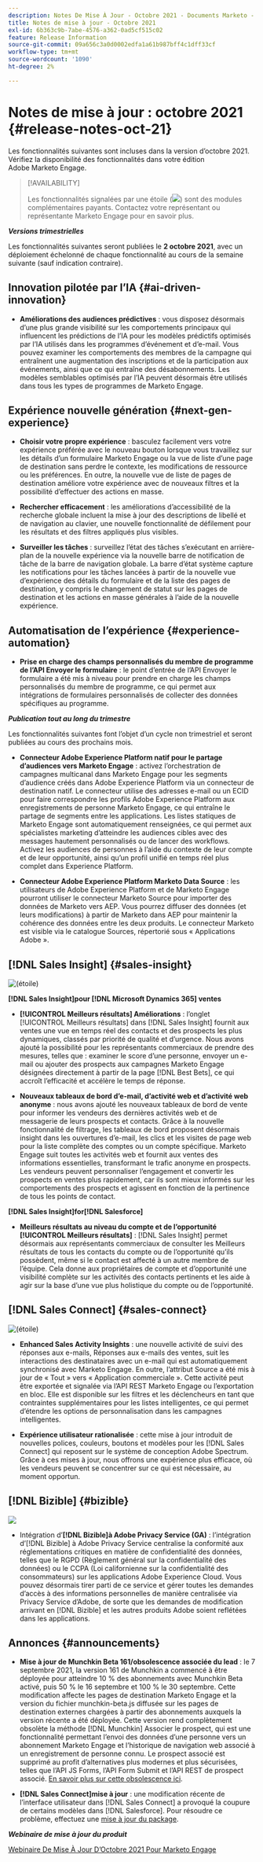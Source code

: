 ```yaml
---
description: Notes De Mise À Jour - Octobre 2021 - Documents Marketo - Documentation Du Produit
title: Notes de mise à jour - Octobre 2021
exl-id: 6b363c9b-7abe-4576-a362-0ad5cf515c02
feature: Release Information
source-git-commit: 09a656c3a0d0002edfa1a61b987bff4c1dff33cf
workflow-type: tm+mt
source-wordcount: '1090'
ht-degree: 2%

---
```


# Notes de mise à jour : octobre 2021 {#release-notes-oct-21}

Les fonctionnalités suivantes sont incluses dans la version d’octobre 2021. Vérifiez la disponibilité des fonctionnalités dans votre édition Adobe Marketo Engage.

>[!AVAILABILITY]
>
>Les fonctionnalités signalées par une étoile (![](assets/yellow-star.png)) sont des modules complémentaires payants. Contactez votre représentant ou représentante Marketo Engage pour en savoir plus.

**_Versions trimestrielles_**

Les fonctionnalités suivantes seront publiées le **2 octobre 2021**, avec un déploiement échelonné de chaque fonctionnalité au cours de la semaine suivante (sauf indication contraire).

## Innovation pilotée par l’IA {#ai-driven-innovation}

* **Améliorations des audiences prédictives** : vous disposez désormais d’une plus grande visibilité sur les comportements principaux qui influencent les prédictions de l’IA pour les modèles prédictifs optimisés par l’IA utilisés dans les programmes d’événement et d’e-mail. Vous pouvez examiner les comportements des membres de la campagne qui entraînent une augmentation des inscriptions et de la participation aux événements, ainsi que ce qui entraîne des désabonnements. Les modèles semblables optimisés par l’IA peuvent désormais être utilisés dans tous les types de programmes de Marketo Engage.

## Expérience nouvelle génération {#next-gen-experience}

* **Choisir votre propre expérience** : basculez facilement vers votre expérience préférée avec le nouveau bouton lorsque vous travaillez sur les détails d’un formulaire Marketo Engage ou la vue de liste d’une page de destination sans perdre le contexte, les modifications de ressource ou les préférences. En outre, la nouvelle vue de liste de pages de destination améliore votre expérience avec de nouveaux filtres et la possibilité d’effectuer des actions en masse.

* **Rechercher efficacement** : les améliorations d’accessibilité de la recherche globale incluent la mise à jour des descriptions de libellé et de navigation au clavier, une nouvelle fonctionnalité de défilement pour les résultats et des filtres appliqués plus visibles.

* **Surveiller les tâches** : surveillez l’état des tâches s’exécutant en arrière-plan de la nouvelle expérience via la nouvelle barre de notification de tâche de la barre de navigation globale. La barre d’état système capture les notifications pour les tâches lancées à partir de la nouvelle vue d’expérience des détails du formulaire et de la liste des pages de destination, y compris le changement de statut sur les pages de destination et les actions en masse générales à l’aide de la nouvelle expérience.

## Automatisation de l’expérience {#experience-automation}

* **Prise en charge des champs personnalisés du membre de programme de l’API Envoyer le formulaire** : le point d’entrée de l’API Envoyer le formulaire a été mis à niveau pour prendre en charge les champs personnalisés du membre de programme, ce qui permet aux intégrations de formulaires personnalisés de collecter des données spécifiques au programme.

**_Publication tout au long du trimestre_**

Les fonctionnalités suivantes font l’objet d’un cycle non trimestriel et seront publiées au cours des prochains mois.

* **Connecteur Adobe Experience Platform natif pour le partage d’audiences vers Marketo Engage** : activez l’orchestration de campagnes multicanal dans Marketo Engage pour les segments d’audience créés dans Adobe Experience Platform via un connecteur de destination natif. Le connecteur utilise des adresses e-mail ou un ECID pour faire correspondre les profils Adobe Experience Platform aux enregistrements de personne Marketo Engage, ce qui entraîne le partage de segments entre les applications. Les listes statiques de Marketo Engage sont automatiquement renseignées, ce qui permet aux spécialistes marketing d’atteindre les audiences cibles avec des messages hautement personnalisés ou de lancer des workflows. Activez les audiences de personnes à l’aide du contexte de leur compte et de leur opportunité, ainsi qu’un profil unifié en temps réel plus complet dans Experience Platform.

* **Connecteur Adobe Experience Platform Marketo Data Source** : les utilisateurs de Adobe Experience Platform et de Marketo Engage pourront utiliser le connecteur Marketo Source pour importer des données de Marketo vers AEP. Vous pourrez diffuser des données (et leurs modifications) à partir de Marketo dans AEP pour maintenir la cohérence des données entre les deux produits. Le connecteur Marketo est visible via le catalogue Sources, répertorié sous « Applications Adobe ».

## [!DNL Sales Insight] {#sales-insight}

![(étoile)](assets/yellow-star.png)

**[!DNL Sales Insight]pour [!DNL Microsoft Dynamics 365] ventes**

* **[!UICONTROL Meilleurs résultats] Améliorations** : l’onglet [!UICONTROL  Meilleurs résultats] dans [!DNL Sales Insight] fournit aux ventes une vue en temps réel des contacts et des prospects les plus dynamiques, classés par priorité de qualité et d’urgence. Nous avons ajouté la possibilité pour les représentants commerciaux de prendre des mesures, telles que : examiner le score d’une personne, envoyer un e-mail ou ajouter des prospects aux campagnes Marketo Engage désignées directement à partir de la page [!DNL Best Bets], ce qui accroît l’efficacité et accélère le temps de réponse.

* **Nouveaux tableaux de bord d’e-mail, d’activité web et d’activité web anonyme** : nous avons ajouté les nouveaux tableaux de bord de vente pour informer les vendeurs des dernières activités web et de messagerie de leurs prospects et contacts. Grâce à la nouvelle fonctionnalité de filtrage, les tableaux de bord proposent désormais insight dans les ouvertures d’e-mail, les clics et les visites de page web pour la liste complète des comptes ou un compte spécifique. Marketo Engage suit toutes les activités web et fournit aux ventes des informations essentielles, transformant le trafic anonyme en prospects. Les vendeurs peuvent personnaliser l’engagement et convertir les prospects en ventes plus rapidement, car ils sont mieux informés sur les comportements des prospects et agissent en fonction de la pertinence de tous les points de contact.

**[!DNL Sales Insight]for[!DNL Salesforce]**

* **Meilleurs résultats au niveau du compte et de l’opportunité [!UICONTROL Meilleurs résultats]** : [!DNL Sales Insight] permet désormais aux représentants commerciaux de consulter les Meilleurs résultats de tous les contacts du compte ou de l’opportunité qu’ils possèdent, même si le contact est affecté à un autre membre de l’équipe. Cela donne aux propriétaires de compte et d’opportunité une visibilité complète sur les activités des contacts pertinents et les aide à agir sur la base d’une vue plus holistique du compte ou de l’opportunité.

## [!DNL Sales Connect] {#sales-connect}

![(étoile)](assets/yellow-star.png)

* **Enhanced Sales Activity Insights** : une nouvelle activité de suivi des réponses aux e-mails, Réponses aux e-mails des ventes, suit les interactions des destinataires avec un e-mail qui est automatiquement synchronisé avec Marketo Engage. En outre, l’attribut Source a été mis à jour de « Tout » vers « Application commerciale ». Cette activité peut être exportée et signalée via l’API REST Marketo Engage ou l’exportation en bloc. Elle est disponible sur les filtres et les déclencheurs en tant que contraintes supplémentaires pour les listes intelligentes, ce qui permet d’étendre les options de personnalisation dans les campagnes intelligentes.

* **Expérience utilisateur rationalisée** : cette mise à jour introduit de nouvelles polices, couleurs, boutons et modèles pour les [!DNL Sales Connect] qui reposent sur le système de conception Adobe Spectrum. Grâce à ces mises à jour, nous offrons une expérience plus efficace, où les vendeurs peuvent se concentrer sur ce qui est nécessaire, au moment opportun.

## [!DNL Bizible] {#bizible}

![](assets/yellow-star.png)

* Intégration d’**[!DNL Bizible]à Adobe Privacy Service (GA)** : l’intégration d’[!DNL Bizible] à Adobe Privacy Service centralise la conformité aux réglementations critiques en matière de confidentialité des données, telles que le RGPD (Règlement général sur la confidentialité des données) ou le CCPA (Loi californienne sur la confidentialité des consommateurs) sur les applications Adobe Experience Cloud. Vous pouvez désormais tirer parti de ce service et gérer toutes les demandes d’accès à des informations personnelles de manière centralisée via Privacy Service d’Adobe, de sorte que les demandes de modification arrivant en [!DNL Bizible] et les autres produits Adobe soient reflétées dans les applications.

## Annonces {#announcements}

* **Mise à jour de Munchkin Beta 161/obsolescence associée du lead** : le 7 septembre 2021, la version 161 de Munchkin a commencé à être déployée pour atteindre 10 % des abonnements avec Munchkin Beta activé, puis 50 % le 16 septembre et 100 % le 30 septembre. Cette modification affecte les pages de destination Marketo Engage et la version du fichier munchkin-beta.js diffusée sur les pages de destination externes chargées à partir des abonnements auxquels la version récente a été déployée. Cette version rend complètement obsolète la méthode [!DNL Munchkin] Associer le prospect, qui est une fonctionnalité permettant l’envoi des données d’une personne vers un abonnement Marketo Engage et l’historique de navigation web associé à un enregistrement de personne connu. Le prospect associé est supprimé au profit d’alternatives plus modernes et plus sécurisées, telles que l’API JS Forms, l’API Form Submit et l’API REST de prospect associé. [En savoir plus sur cette obsolescence ici](https://developers.marketo.com/blog/deprecation-of-munchkin-associate-lead-method/).

* **[!DNL Sales Connect]mise à jour** : une modification récente de l’interface utilisateur dans [!DNL Sales Connect] a provoqué la coupure de certains modèles dans [!DNL Salesforce]. Pour résoudre ce problème, effectuez une [mise à jour du package](/help/marketo/product-docs/marketo-sales-connect/crm/salesforce-customization/sales-connect-customizations-for-crm.md).

**_Webinaire de mise à jour du produit_**

[Webinaire De Mise À Jour D’Octobre 2021 Pour Marketo Engage](https://engage.marketo.com/October_Release_Webinar_On-Demand.html)
